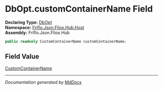 ﻿<!--  
  <auto-generated>   
    The contents of this file were generated by a tool.  
    Changes to this file may be list if the file is regenerated  
  </auto-generated>   
-->

# DbOpt.customContainerName Field

**Declaring Type:** [DbOpt](../index.md)  
**Namespace:** [Friflo.Json.Fliox.Hub.Host](../../index.md)  
**Assembly:** Friflo.Json.Fliox.Hub

```csharp
public readonly CustomContainerName customContainerName;
```

## Field Value

[CustomContainerName](../../CustomContainerName/index.md)

___

*Documentation generated by [MdDocs](https://github.com/ap0llo/mddocs)*
